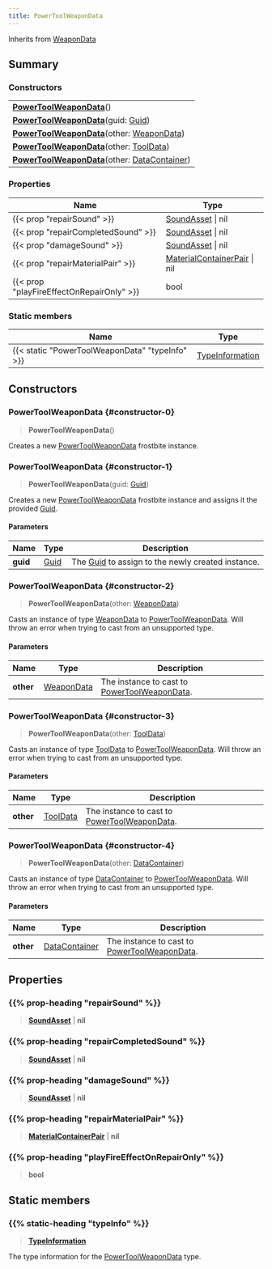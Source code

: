 ```yaml
---
title: PowerToolWeaponData
---
```


Inherits from [WeaponData](/vext/ref/fb/weapondata)

## Summary

### Constructors

|  |
| --- |
| **[PowerToolWeaponData](#constructor-0)**() |
| **[PowerToolWeaponData](#constructor-1)**(guid: [Guid](/vext/ref/shared/type/guid)) |
| **[PowerToolWeaponData](#constructor-2)**(other: [WeaponData](/vext/ref/fb/weapondata)) |
| **[PowerToolWeaponData](#constructor-3)**(other: [ToolData](/vext/ref/fb/tooldata)) |
| **[PowerToolWeaponData](#constructor-4)**(other: [DataContainer](/vext/ref/shared/type/datacontainer)) |

### Properties

| Name | Type |
| ---- | ---- |
| {{< prop "repairSound" >}} | [SoundAsset](/vext/ref/fb/soundasset) \| nil |
| {{< prop "repairCompletedSound" >}} | [SoundAsset](/vext/ref/fb/soundasset) \| nil |
| {{< prop "damageSound" >}} | [SoundAsset](/vext/ref/fb/soundasset) \| nil |
| {{< prop "repairMaterialPair" >}} | [MaterialContainerPair](/vext/ref/fb/materialcontainerpair) \| nil |
| {{< prop "playFireEffectOnRepairOnly" >}} | bool |

### Static members

| Name | Type |
| ---- | ---- |
| {{< static "PowerToolWeaponData" "typeInfo" >}} | [TypeInformation](/vext/ref/shared/type/typeinformation) |

## Constructors

### PowerToolWeaponData {#constructor-0}

> **PowerToolWeaponData**()

Creates a new [PowerToolWeaponData](/vext/ref/fb/powertoolweapondata) frostbite instance.

### PowerToolWeaponData {#constructor-1}

> **PowerToolWeaponData**(guid: [Guid](/vext/ref/shared/type/guid))

Creates a new [PowerToolWeaponData](/vext/ref/fb/powertoolweapondata) frostbite instance and assigns it the provided [Guid](/vext/ref/shared/type/guid).

#### Parameters

| Name | Type | Description |
| ---- | ---- | ----------- |
| **guid** | [Guid](/vext/ref/shared/type/guid) | The [Guid](/vext/ref/shared/type/guid) to assign to the newly created instance. |

### PowerToolWeaponData {#constructor-2}

> **PowerToolWeaponData**(other: [WeaponData](/vext/ref/fb/weapondata))

Casts an instance of type [WeaponData](/vext/ref/fb/weapondata) to [PowerToolWeaponData](/vext/ref/fb/powertoolweapondata). Will throw an error when trying to cast from an unsupported type.

#### Parameters

| Name | Type | Description |
| ---- | ---- | ----------- |
| **other** | [WeaponData](/vext/ref/fb/weapondata) | The instance to cast to [PowerToolWeaponData](/vext/ref/fb/powertoolweapondata). |

### PowerToolWeaponData {#constructor-3}

> **PowerToolWeaponData**(other: [ToolData](/vext/ref/fb/tooldata))

Casts an instance of type [ToolData](/vext/ref/fb/tooldata) to [PowerToolWeaponData](/vext/ref/fb/powertoolweapondata). Will throw an error when trying to cast from an unsupported type.

#### Parameters

| Name | Type | Description |
| ---- | ---- | ----------- |
| **other** | [ToolData](/vext/ref/fb/tooldata) | The instance to cast to [PowerToolWeaponData](/vext/ref/fb/powertoolweapondata). |

### PowerToolWeaponData {#constructor-4}

> **PowerToolWeaponData**(other: [DataContainer](/vext/ref/shared/type/datacontainer))

Casts an instance of type [DataContainer](/vext/ref/shared/type/datacontainer) to [PowerToolWeaponData](/vext/ref/fb/powertoolweapondata). Will throw an error when trying to cast from an unsupported type.

#### Parameters

| Name | Type | Description |
| ---- | ---- | ----------- |
| **other** | [DataContainer](/vext/ref/shared/type/datacontainer) | The instance to cast to [PowerToolWeaponData](/vext/ref/fb/powertoolweapondata). |

## Properties

### {{% prop-heading "repairSound" %}}

> **[SoundAsset](/vext/ref/fb/soundasset)** \| **nil**

### {{% prop-heading "repairCompletedSound" %}}

> **[SoundAsset](/vext/ref/fb/soundasset)** \| **nil**

### {{% prop-heading "damageSound" %}}

> **[SoundAsset](/vext/ref/fb/soundasset)** \| **nil**

### {{% prop-heading "repairMaterialPair" %}}

> **[MaterialContainerPair](/vext/ref/fb/materialcontainerpair)** \| **nil**

### {{% prop-heading "playFireEffectOnRepairOnly" %}}

> **bool**

## Static members

### {{% static-heading "typeInfo" %}}

> **[TypeInformation](/vext/ref/shared/type/typeinformation)**

The type information for the [PowerToolWeaponData](/vext/ref/fb/powertoolweapondata) type.

